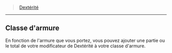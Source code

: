 ﻿---
!GenericItem
Id: abilities_dexterity_hd.md#classe-darmure
ParentLink: abilities_dexterity_hd.md#dextérité
Name: Classe d'armure
ParentName: Dextérité
NameLevel: 2
Attributes: {}
---
> [Dextérité](hd_abilities_dexterity.md)

---

## Classe d'armure

En fonction de l'armure que vous portez, vous pouvez ajouter une partie ou le total de votre modificateur de Dextérité à votre classe d'armure.

